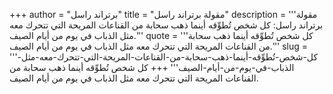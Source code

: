 +++
author = "برتراند راسل"
title = "مقولة برتراند راسل"
description = '''مقولة برتراند راسل: كل شخص تُطوِّقه أينما ذهب سحابة من القناعات المريحة التي تتحرك معه مثل الذباب في يوم من أيام الصيف.'''
quote = '''كل شخص تُطوِّقه أينما ذهب سحابة من القناعات المريحة التي تتحرك معه مثل الذباب في يوم من أيام الصيف.'''
slug = '''كل-شخص-تُطوِّقه-أينما-ذهب-سحابة-من-القناعات-المريحة-التي-تتحرك-معه-مثل-الذباب-في-يوم-من-أيام-الصيف'''
+++
كل شخص تُطوِّقه أينما ذهب سحابة من القناعات المريحة التي تتحرك معه مثل الذباب في يوم من أيام الصيف.
